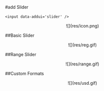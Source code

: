#add Slider
```
<input data-addui='slider' />
```
<center>![](res/icon.png)</center>

##Basic Slider

<center>![](res/reg.gif)</center>

##Range Slider
<center>![](res/range.gif)</center>

##Custom Formats
<center>![](res/usd.gif)</center>

